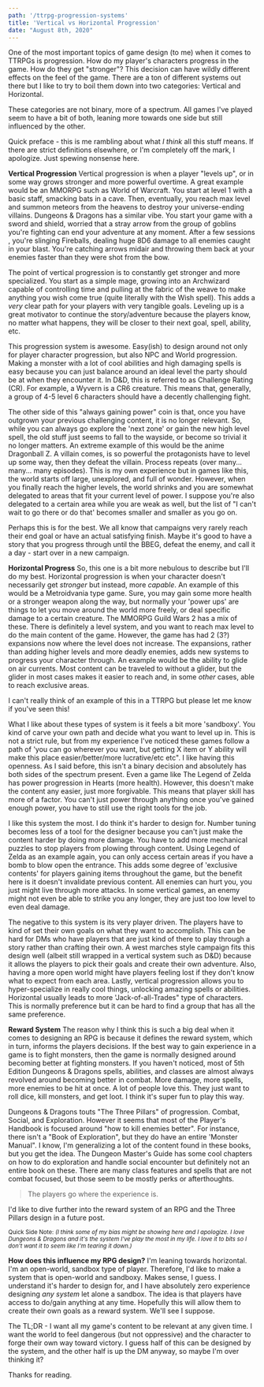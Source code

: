 ```yaml
---
path: '/ttrpg-progression-systems'
title: 'Vertical vs Horizontal Progression'
date: "August 8th, 2020"
---
```


One of the most important topics of game design (to me) when it comes to TTRPGs is progression. How do my player's characters progress in the game. How do they get "stronger"? This decision can have wildly different effects on the feel of the game. There are a ton of different systems out there but I like to try to boil them down into two categories: Vertical and Horizontal. 

These categories are not binary, more of a spectrum. All games I've played seem to have a bit of both, leaning more towards one side but still influenced by the other. 

Quick preface - this is me rambling about what *I think* all this stuff means. If there are strict definitions elsewhere, or I'm completely off the mark, I apologize. Just spewing nonsense here.

**Vertical Progression**
Vertical progression is when a player "levels up", or in some way grows stronger and more powerful overtime. A great example would be an MMORPG such as World of Warcraft. You start at level 1 with a basic staff, smacking bats in a cave. Then, eventually, you reach max level and summon meteors from the heavens to destroy your universe-ending villains.  Dungeons & Dragons has a similar vibe. You start your game with a sword and shield, worried that a stray arrow from the group of goblins you're fighting can end your adventure at any moment. After a few sessions , you're slinging Fireballs, dealing huge 8D6 damage to all enemies caught in your blast. You're catching arrows midair and throwing them back at your enemies faster than they were shot from the bow. 

The point of vertical progression is to constantly get stronger and more specialized. You start as a simple mage, growing into an Archwizard capable of controlling time and pulling at the fabric of the weave to make anything you wish come true (quite literally with the Wish spell). This adds a *very* clear path for your players with very tangible goals. Leveling up is a great motivator to continue the story/adventure because the players know, no matter what happens, they will be closer to their next goal, spell, ability, etc.

This progression system is awesome. Easy(ish) to design around not only for player character progression, but also NPC and World progression. Making a monster with a lot of cool abilities and high damaging spells is easy because you can just balance around an ideal level the party should be at when they encounter it. In D&D, this is referred to as Challenge Rating (CR). For example, a Wyvern is a CR6 creature. This means that, generally, a group of 4-5 level 6 characters should have a decently challenging fight. 

The other side of this "always gaining power" coin is that, once you have outgrown your previous challenging content, it is no longer relevant. So, while you can always go explore the 'next zone' or gain the new high level spell, the old stuff just seems to fall to the wayside, or become so trivial it no longer matters.  An extreme example of this would be the anime Dragonball Z. A villain comes, is so powerful the protagonists have to level up some way, then they defeat the villain. Process repeats (over many... many... many episodes). This is my own experience but in games like this, the world starts off large, unexplored, and full of wonder. However, when you finally reach the higher levels, the world shrinks and you are somewhat delegated to areas that fit your current level of power. I suppose you're also delegated to a certain area while you are weak as well, but the list of "I can't wait to go there or do that' becomes smaller and smaller as you go on.

Perhaps this is for the best. We all know that campaigns very rarely reach their end goal or have an actual satisfying finish. Maybe it's good to have a story that you progress through until the BBEG, defeat the enemy, and call it a day - start over in a new campaign. 

**Horizontal Progress**
So, this one is a bit more nebulous to describe but I'll do my best. Horizontal progression is when your character doesn't necessarily get *stronger* but instead, more *capable*. An example of this would be a Metroidvania type game. Sure, you may gain some more health or a stronger weapon along the way, but normally your 'power ups' are things to let you move around the world more freely, or deal specific damage to a certain creature. The MMORPG Guild Wars 2 has a mix of these. There is definitely a level system, and you want to reach max level to do the main content of the game. However, the game has had 2 (3?) expansions now where the level does not increase. The expansions, rather than adding higher levels and more deadly enemies, adds new systems to progress your character through. An example would be the ability to glide on air currents. Most content can be traveled to without a glider, but the glider in most cases makes it easier to reach and, in some *other* cases, able to reach exclusive areas. 

I can't really think of an example of this in a TTRPG but please let me know if you've seen this!

What I like about these types of system is it feels a bit more 'sandboxy'. You kind of carve your own path and decide what you want to level up in. This is not a strict rule, but from my experience I've noticed these games follow a path of 'you can go wherever you want, but getting X item or Y ability will make this place easier/better/more lucrative/etc etc". I like having this openness. As I said before, this isn't a binary decision and absolutely has both sides of the spectrum present. Even a game like The Legend of Zelda has power progression in Hearts (more health). However, this doesn't make the content any easier, just more forgivable. This means that player skill has more of a factor. You can't just power through anything once you've gained enough power, you have to still use the right tools for the job.

I like this system the most. I do think it's harder to design for. Number tuning becomes less of a tool for the designer because you can't just make the content harder by doing more damage. You have to add more mechanical puzzles to stop players from plowing through content. Using Legend of Zelda as an example again, you can only access certain areas if you have a bomb to blow open the entrance. This adds some degree of 'exclusive contents' for players gaining items throughout the game, but the benefit here is it doesn't invalidate previous content. All enemies can hurt you, you just might live through more attacks. In some vertical games, an enemy might not even be able to strike you any longer, they are just too low level to even deal damage.

The negative to this system is its very player driven. The players have to kind of set their own goals on what they want to accomplish. This can be hard for DMs who have players that are just kind of there to play through a story rather than crafting their own. A west marches style campaign fits this design well (albeit still wrapped in a vertical system such as D&D) because it allows the players to pick their goals and create their own adventure. Also, having a more open world might have players feeling lost if they don't know what to expect from each area. Lastly, vertical progression allows you to hyper-specialize in really cool things, unlocking amazing spells or abilities. Horizontal usually leads to more 'Jack-of-all-Trades" type of characters. This is normally preference but it can be hard to find a group that has all the same preference. 

**Reward System**
The reason why I think this is such a big deal when it comes to designing an RPG is because it defines the reward system, which in turn, informs the players decisions. If the best way to gain experience in a game is to fight monsters, then the game is normally designed around becoming better at fighting monsters. If you haven't noticed, most of 5th Edition Dungeons & Dragons spells, abilities, and classes are almost always revolved around becoming better in combat. More damage, more spells, more enemies to be hit at once. A lot of people love this. They just want to roll dice, kill monsters, and get loot. I think it's super fun to play this way.

Dungeons & Dragons touts "The Three Pillars" of progression. Combat, Social, and Exploration. However it seems that most of the Player's Handbook is focused around "how to kill enemies better". For instance, there isn't a "Book of Exploration", but they do have an entire 'Monster Manual". I know, I'm generalizing a lot of the content found in these books, but you get the idea. The Dungeon Master's Guide has some cool chapters on how to do exploration and handle social encounter but definitely not an entire book on these. There are many class features and spells that are not combat focused, but those seem to be mostly perks or afterthoughts. 

> The players go where the experience is.

I'd like to dive further into the reward system of an RPG and the Three Pillars design in a future post.

<sub>Quick Side Note: *(I think some of my bias might be showing here and I apologize. I love Dungeons & Dragons and it's the system I've play the most in my life. I love it to bits so I don't want it to seem like I'm tearing it down.)*</sub>

**How does this influence my RPG design?**
I'm leaning towards horizontal. I'm an open-world, sandbox type of player. Therefore, I'd like to make a system that is open-world and sandboxy. Makes sense, I guess. I understand it's harder to design for, and I have absolutely zero experience designing *any system* let alone a sandbox. The idea is that players have access to do/gain anything at any time. Hopefully this will allow them to create their own goals as a reward system. We'll see I suppose.

The TL;DR - I want all my game's content to be relevant at any given time. I want the world to feel dangerous (but not oppressive) and the character to forge their own way toward victory. I guess half of this can be designed by the system, and the other half is up the DM anyway, so maybe I'm over thinking it?

Thanks for reading.

